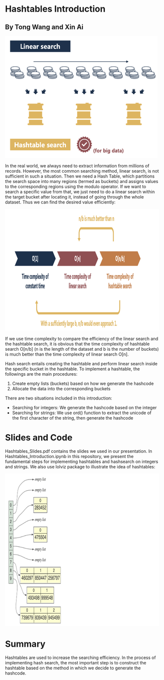 # Hashtables Introduction
## By Tong Wang and Xin Ai

<img src="https://github.com/tong-sf/msds610_final/blob/main/imagesforreadme/slide_image1.png" width="500" height="400"/>

In the real world, we always need to extract information from millions of records. However, the most common searching method, linear search, is not sufficient in such a situation. Then we need a Hash Table, which partitions the search space into many regions (termed as buckets) and assigns values to the corresponding regions using the modulo operator. If we want to search a specific value from that, we just need to do a linear search within the target bucket after locating it, instead of going through the whole dataset. Thus we can find the desired value efficiently:

<img src="https://github.com/tong-sf/msds610_final/blob/main/imagesforreadme/slides_image2.png" width="800" height="400"/>

If we use time complexity to compare the efficiency of the linear search and the hashtable search, it is obvious that the time complexity of hashtable search O[n/b] (n is the length of the dataset and b is the number of buckets) is much better than the time complexity of linear search O[n].

Hash search entails creating the hashtable and perform linear search inside the specific bucket in the hashtable. To implement a hashtable, the followings are the main procedures:
1. Create empty lists (buckets) based on how we generate the hashcode
2. Allocate the data into the corresponding buckets

There are two situations included in this introduction:
* Searching for integers: We generate the hashcode based on the integer
* Searching for strings: We use ord() function to extract the unicode of the first character of the string, then generate the hashcode

# Slides and Code
Hashtables_Slides.pdf contains the slides we used in our presentation. In Hashtables_Introduction.ipynb in this repository, we present the fundamental steps for implementing hashtables and hashsearch on integers and strings. We also use lolviz package to illustrate the idea of hashtables:

<img src="https://github.com/tong-sf/msds610_final/blob/main/imagesforreadme/code_image.png" width="800" height="500"/>

# Summary
Hashtables are used to increase the searching efficiency. In the process of implementing hash search, the most important step is to construct the hashtable based on the method in which we decide to generate the hashcode.

